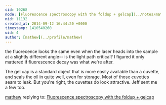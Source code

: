 ```yaml
---
cid: 10268
node: [Fluorescence spectroscopy with the foldup + gelcap](../notes/mathew/09-12-2014/fluorescence-spectroscopy-with-the-foldup-gelcap)
nid: 11132
created_at: 2014-09-12 16:44:20 +0000
timestamp: 1410540260
uid: 4
author: [mathew](../profile/mathew)
---
```


the fluorecence looks the same even when the laser heads into the sample at a slightly different angle-- is the light path critical? I figured it only mattered if fluorescence decay was what we're after.

The gel cap is a standard object that is more easily available than a cuvette, and seals the oil in quite well, even for storage.  Most of those cuvettes seam to leak.  But you're right, the cuvettes do look attractive.  Jeff sent me a few too.

[mathew](../profile/mathew) replying to: [Fluorescence spectroscopy with the foldup + gelcap](../notes/mathew/09-12-2014/fluorescence-spectroscopy-with-the-foldup-gelcap)

